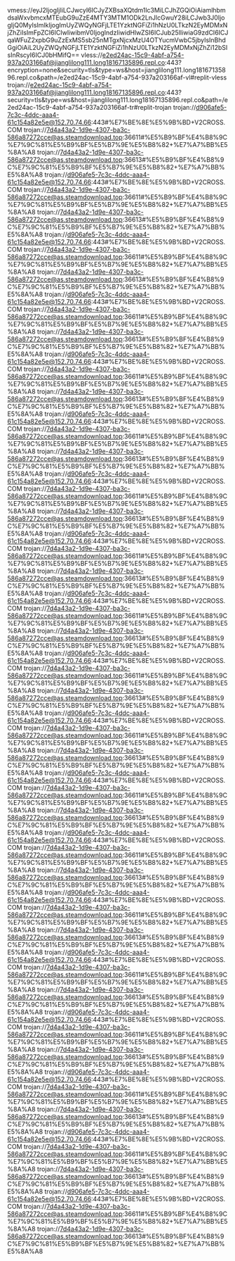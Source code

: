 vmess://eyJ2IjogIjIiLCJwcyI6ICJyZXBsaXQtdm1lc3MiLCJhZGQiOiAiamlhbmdsaWxvbmcxMTEubG9uZzE4MTY3MTM1ODk2LnJlcGwuY28iLCJwb3J0IjogIjQ0MyIsImlkIjogImUyZWQyNGFjLTE1YzktNGFiZi1hNzU0LTkzN2EyMDMxNjZhZiIsImFpZCI6ICIwIiwibmV0IjogIndzIiwidHlwZSI6ICJub25lIiwiaG9zdCI6ICJqaWFuZ2xpbG9uZzExMS5sb25nMTgxNjcxMzU4OTYucmVwbC5jbyIsInBhdGgiOiAiL2UyZWQyNGFjLTE1YzktNGFiZi1hNzU0LTkzN2EyMDMxNjZhZi12bSIsInRscyI6ICJ0bHMifQ==
vless://e2ed24ac-15c9-4abf-a754-937a203166af@jianglilong111.long18167135896.repl.co:443?encryption=none&security=tls&type=ws&host=jianglilong111.long18167135896.repl.co&path=/e2ed24ac-15c9-4abf-a754-937a203166af-vl#replit-vless
trojan://e2ed24ac-15c9-4abf-a754-937a203166af@jianglilong111.long18167135896.repl.co:443?security=tls&type=ws&host=jianglilong111.long18167135896.repl.co&path=/e2ed24ac-15c9-4abf-a754-937a203166af-tr#replit-trojan
trojan://d906afe5-7c3c-4ddc-aaa4-61c154a82e5e@152.70.74.66:443#%E7%BE%8E%E5%9B%BD+V2CROSS.COM
trojan://7d4a43a2-1d9e-4307-ba3c-586a87272cce@as.steamdownload.top:36611#%E5%B9%BF%E4%B8%9C%E7%9C%81%E5%B9%BF%E5%B7%9E%E5%B8%82+%E7%A7%BB%E5%8A%A8
trojan://7d4a43a2-1d9e-4307-ba3c-586a87272cce@as.steamdownload.top:36613#%E5%B9%BF%E4%B8%9C%E7%9C%81%E5%B9%BF%E5%B7%9E%E5%B8%82+%E7%A7%BB%E5%8A%A8
trojan://d906afe5-7c3c-4ddc-aaa4-61c154a82e5e@152.70.74.66:443#%E7%BE%8E%E5%9B%BD+V2CROSS.COM
trojan://7d4a43a2-1d9e-4307-ba3c-586a87272cce@as.steamdownload.top:36611#%E5%B9%BF%E4%B8%9C%E7%9C%81%E5%B9%BF%E5%B7%9E%E5%B8%82+%E7%A7%BB%E5%8A%A8
trojan://7d4a43a2-1d9e-4307-ba3c-586a87272cce@as.steamdownload.top:36613#%E5%B9%BF%E4%B8%9C%E7%9C%81%E5%B9%BF%E5%B7%9E%E5%B8%82+%E7%A7%BB%E5%8A%A8
trojan://d906afe5-7c3c-4ddc-aaa4-61c154a82e5e@152.70.74.66:443#%E7%BE%8E%E5%9B%BD+V2CROSS.COM
trojan://7d4a43a2-1d9e-4307-ba3c-586a87272cce@as.steamdownload.top:36611#%E5%B9%BF%E4%B8%9C%E7%9C%81%E5%B9%BF%E5%B7%9E%E5%B8%82+%E7%A7%BB%E5%8A%A8
trojan://7d4a43a2-1d9e-4307-ba3c-586a87272cce@as.steamdownload.top:36613#%E5%B9%BF%E4%B8%9C%E7%9C%81%E5%B9%BF%E5%B7%9E%E5%B8%82+%E7%A7%BB%E5%8A%A8
trojan://d906afe5-7c3c-4ddc-aaa4-61c154a82e5e@152.70.74.66:443#%E7%BE%8E%E5%9B%BD+V2CROSS.COM
trojan://7d4a43a2-1d9e-4307-ba3c-586a87272cce@as.steamdownload.top:36611#%E5%B9%BF%E4%B8%9C%E7%9C%81%E5%B9%BF%E5%B7%9E%E5%B8%82+%E7%A7%BB%E5%8A%A8
trojan://7d4a43a2-1d9e-4307-ba3c-586a87272cce@as.steamdownload.top:36613#%E5%B9%BF%E4%B8%9C%E7%9C%81%E5%B9%BF%E5%B7%9E%E5%B8%82+%E7%A7%BB%E5%8A%A8
trojan://d906afe5-7c3c-4ddc-aaa4-61c154a82e5e@152.70.74.66:443#%E7%BE%8E%E5%9B%BD+V2CROSS.COM
trojan://7d4a43a2-1d9e-4307-ba3c-586a87272cce@as.steamdownload.top:36611#%E5%B9%BF%E4%B8%9C%E7%9C%81%E5%B9%BF%E5%B7%9E%E5%B8%82+%E7%A7%BB%E5%8A%A8
trojan://7d4a43a2-1d9e-4307-ba3c-586a87272cce@as.steamdownload.top:36613#%E5%B9%BF%E4%B8%9C%E7%9C%81%E5%B9%BF%E5%B7%9E%E5%B8%82+%E7%A7%BB%E5%8A%A8
trojan://d906afe5-7c3c-4ddc-aaa4-61c154a82e5e@152.70.74.66:443#%E7%BE%8E%E5%9B%BD+V2CROSS.COM
trojan://7d4a43a2-1d9e-4307-ba3c-586a87272cce@as.steamdownload.top:36611#%E5%B9%BF%E4%B8%9C%E7%9C%81%E5%B9%BF%E5%B7%9E%E5%B8%82+%E7%A7%BB%E5%8A%A8
trojan://7d4a43a2-1d9e-4307-ba3c-586a87272cce@as.steamdownload.top:36613#%E5%B9%BF%E4%B8%9C%E7%9C%81%E5%B9%BF%E5%B7%9E%E5%B8%82+%E7%A7%BB%E5%8A%A8
trojan://d906afe5-7c3c-4ddc-aaa4-61c154a82e5e@152.70.74.66:443#%E7%BE%8E%E5%9B%BD+V2CROSS.COM
trojan://7d4a43a2-1d9e-4307-ba3c-586a87272cce@as.steamdownload.top:36611#%E5%B9%BF%E4%B8%9C%E7%9C%81%E5%B9%BF%E5%B7%9E%E5%B8%82+%E7%A7%BB%E5%8A%A8
trojan://7d4a43a2-1d9e-4307-ba3c-586a87272cce@as.steamdownload.top:36613#%E5%B9%BF%E4%B8%9C%E7%9C%81%E5%B9%BF%E5%B7%9E%E5%B8%82+%E7%A7%BB%E5%8A%A8
trojan://d906afe5-7c3c-4ddc-aaa4-61c154a82e5e@152.70.74.66:443#%E7%BE%8E%E5%9B%BD+V2CROSS.COM
trojan://7d4a43a2-1d9e-4307-ba3c-586a87272cce@as.steamdownload.top:36611#%E5%B9%BF%E4%B8%9C%E7%9C%81%E5%B9%BF%E5%B7%9E%E5%B8%82+%E7%A7%BB%E5%8A%A8
trojan://7d4a43a2-1d9e-4307-ba3c-586a87272cce@as.steamdownload.top:36613#%E5%B9%BF%E4%B8%9C%E7%9C%81%E5%B9%BF%E5%B7%9E%E5%B8%82+%E7%A7%BB%E5%8A%A8
trojan://d906afe5-7c3c-4ddc-aaa4-61c154a82e5e@152.70.74.66:443#%E7%BE%8E%E5%9B%BD+V2CROSS.COM
trojan://7d4a43a2-1d9e-4307-ba3c-586a87272cce@as.steamdownload.top:36611#%E5%B9%BF%E4%B8%9C%E7%9C%81%E5%B9%BF%E5%B7%9E%E5%B8%82+%E7%A7%BB%E5%8A%A8
trojan://7d4a43a2-1d9e-4307-ba3c-586a87272cce@as.steamdownload.top:36613#%E5%B9%BF%E4%B8%9C%E7%9C%81%E5%B9%BF%E5%B7%9E%E5%B8%82+%E7%A7%BB%E5%8A%A8
trojan://d906afe5-7c3c-4ddc-aaa4-61c154a82e5e@152.70.74.66:443#%E7%BE%8E%E5%9B%BD+V2CROSS.COM
trojan://7d4a43a2-1d9e-4307-ba3c-586a87272cce@as.steamdownload.top:36611#%E5%B9%BF%E4%B8%9C%E7%9C%81%E5%B9%BF%E5%B7%9E%E5%B8%82+%E7%A7%BB%E5%8A%A8
trojan://7d4a43a2-1d9e-4307-ba3c-586a87272cce@as.steamdownload.top:36613#%E5%B9%BF%E4%B8%9C%E7%9C%81%E5%B9%BF%E5%B7%9E%E5%B8%82+%E7%A7%BB%E5%8A%A8
trojan://d906afe5-7c3c-4ddc-aaa4-61c154a82e5e@152.70.74.66:443#%E7%BE%8E%E5%9B%BD+V2CROSS.COM
trojan://7d4a43a2-1d9e-4307-ba3c-586a87272cce@as.steamdownload.top:36611#%E5%B9%BF%E4%B8%9C%E7%9C%81%E5%B9%BF%E5%B7%9E%E5%B8%82+%E7%A7%BB%E5%8A%A8
trojan://7d4a43a2-1d9e-4307-ba3c-586a87272cce@as.steamdownload.top:36613#%E5%B9%BF%E4%B8%9C%E7%9C%81%E5%B9%BF%E5%B7%9E%E5%B8%82+%E7%A7%BB%E5%8A%A8
trojan://d906afe5-7c3c-4ddc-aaa4-61c154a82e5e@152.70.74.66:443#%E7%BE%8E%E5%9B%BD+V2CROSS.COM
trojan://7d4a43a2-1d9e-4307-ba3c-586a87272cce@as.steamdownload.top:36611#%E5%B9%BF%E4%B8%9C%E7%9C%81%E5%B9%BF%E5%B7%9E%E5%B8%82+%E7%A7%BB%E5%8A%A8
trojan://7d4a43a2-1d9e-4307-ba3c-586a87272cce@as.steamdownload.top:36613#%E5%B9%BF%E4%B8%9C%E7%9C%81%E5%B9%BF%E5%B7%9E%E5%B8%82+%E7%A7%BB%E5%8A%A8
trojan://d906afe5-7c3c-4ddc-aaa4-61c154a82e5e@152.70.74.66:443#%E7%BE%8E%E5%9B%BD+V2CROSS.COM
trojan://7d4a43a2-1d9e-4307-ba3c-586a87272cce@as.steamdownload.top:36611#%E5%B9%BF%E4%B8%9C%E7%9C%81%E5%B9%BF%E5%B7%9E%E5%B8%82+%E7%A7%BB%E5%8A%A8
trojan://7d4a43a2-1d9e-4307-ba3c-586a87272cce@as.steamdownload.top:36613#%E5%B9%BF%E4%B8%9C%E7%9C%81%E5%B9%BF%E5%B7%9E%E5%B8%82+%E7%A7%BB%E5%8A%A8
trojan://d906afe5-7c3c-4ddc-aaa4-61c154a82e5e@152.70.74.66:443#%E7%BE%8E%E5%9B%BD+V2CROSS.COM
trojan://7d4a43a2-1d9e-4307-ba3c-586a87272cce@as.steamdownload.top:36611#%E5%B9%BF%E4%B8%9C%E7%9C%81%E5%B9%BF%E5%B7%9E%E5%B8%82+%E7%A7%BB%E5%8A%A8
trojan://7d4a43a2-1d9e-4307-ba3c-586a87272cce@as.steamdownload.top:36613#%E5%B9%BF%E4%B8%9C%E7%9C%81%E5%B9%BF%E5%B7%9E%E5%B8%82+%E7%A7%BB%E5%8A%A8
trojan://d906afe5-7c3c-4ddc-aaa4-61c154a82e5e@152.70.74.66:443#%E7%BE%8E%E5%9B%BD+V2CROSS.COM
trojan://7d4a43a2-1d9e-4307-ba3c-586a87272cce@as.steamdownload.top:36611#%E5%B9%BF%E4%B8%9C%E7%9C%81%E5%B9%BF%E5%B7%9E%E5%B8%82+%E7%A7%BB%E5%8A%A8
trojan://7d4a43a2-1d9e-4307-ba3c-586a87272cce@as.steamdownload.top:36613#%E5%B9%BF%E4%B8%9C%E7%9C%81%E5%B9%BF%E5%B7%9E%E5%B8%82+%E7%A7%BB%E5%8A%A8
trojan://d906afe5-7c3c-4ddc-aaa4-61c154a82e5e@152.70.74.66:443#%E7%BE%8E%E5%9B%BD+V2CROSS.COM
trojan://7d4a43a2-1d9e-4307-ba3c-586a87272cce@as.steamdownload.top:36611#%E5%B9%BF%E4%B8%9C%E7%9C%81%E5%B9%BF%E5%B7%9E%E5%B8%82+%E7%A7%BB%E5%8A%A8
trojan://7d4a43a2-1d9e-4307-ba3c-586a87272cce@as.steamdownload.top:36613#%E5%B9%BF%E4%B8%9C%E7%9C%81%E5%B9%BF%E5%B7%9E%E5%B8%82+%E7%A7%BB%E5%8A%A8
trojan://d906afe5-7c3c-4ddc-aaa4-61c154a82e5e@152.70.74.66:443#%E7%BE%8E%E5%9B%BD+V2CROSS.COM
trojan://7d4a43a2-1d9e-4307-ba3c-586a87272cce@as.steamdownload.top:36611#%E5%B9%BF%E4%B8%9C%E7%9C%81%E5%B9%BF%E5%B7%9E%E5%B8%82+%E7%A7%BB%E5%8A%A8
trojan://7d4a43a2-1d9e-4307-ba3c-586a87272cce@as.steamdownload.top:36613#%E5%B9%BF%E4%B8%9C%E7%9C%81%E5%B9%BF%E5%B7%9E%E5%B8%82+%E7%A7%BB%E5%8A%A8
trojan://d906afe5-7c3c-4ddc-aaa4-61c154a82e5e@152.70.74.66:443#%E7%BE%8E%E5%9B%BD+V2CROSS.COM
trojan://7d4a43a2-1d9e-4307-ba3c-586a87272cce@as.steamdownload.top:36611#%E5%B9%BF%E4%B8%9C%E7%9C%81%E5%B9%BF%E5%B7%9E%E5%B8%82+%E7%A7%BB%E5%8A%A8
trojan://7d4a43a2-1d9e-4307-ba3c-586a87272cce@as.steamdownload.top:36613#%E5%B9%BF%E4%B8%9C%E7%9C%81%E5%B9%BF%E5%B7%9E%E5%B8%82+%E7%A7%BB%E5%8A%A8
trojan://d906afe5-7c3c-4ddc-aaa4-61c154a82e5e@152.70.74.66:443#%E7%BE%8E%E5%9B%BD+V2CROSS.COM
trojan://7d4a43a2-1d9e-4307-ba3c-586a87272cce@as.steamdownload.top:36611#%E5%B9%BF%E4%B8%9C%E7%9C%81%E5%B9%BF%E5%B7%9E%E5%B8%82+%E7%A7%BB%E5%8A%A8
trojan://7d4a43a2-1d9e-4307-ba3c-586a87272cce@as.steamdownload.top:36613#%E5%B9%BF%E4%B8%9C%E7%9C%81%E5%B9%BF%E5%B7%9E%E5%B8%82+%E7%A7%BB%E5%8A%A8

